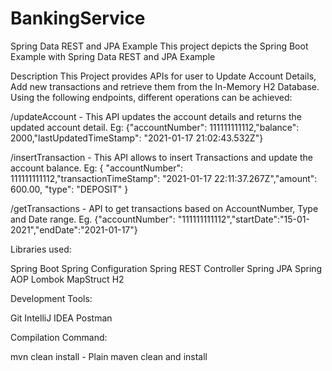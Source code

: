 # BankingService
Spring Data REST and JPA Example
This project depicts the Spring Boot Example with Spring Data REST and JPA Example

Description
This Project provides APIs for user to Update Account Details, Add new transactions and retrieve them from the In-Memory H2 Database.
Using the following endpoints, different operations can be achieved:

/updateAccount - This API updates the account details and returns the updated account detail. Eg: {"accountNumber": 111111111112,"balance": 2000,"lastUpdatedTimeStamp": "2021-01-17 21:02:43.532Z"}

/insertTransaction - This API allows to insert Transactions and update the account balance. Eg:  { "accountNumber": 111111111112,"transactionTimeStamp": "2021-01-17 22:11:37.267Z","amount": 600.00, "type": "DEPOSIT" }

/getTransactions - API to get transactions based on AccountNumber, Type and Date range. Eg. {"accountNumber": "111111111112","startDate":"15-01-2021","endDate":"2021-01-17"}

Libraries used:

Spring Boot
Spring Configuration
Spring REST Controller
Spring JPA
Spring AOP
Lombok
MapStruct
H2

Development Tools:

Git
IntelliJ IDEA
Postman

Compilation Command:

mvn clean install - Plain maven clean and install

